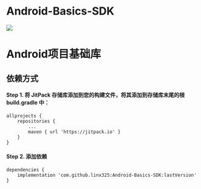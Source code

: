 # Android-Basics-SDK
[![](https://jitpack.io/v/linx325/Android-Basics-SDK.svg)](https://jitpack.io/#linx325/Android-Basics-SDK)
# Android项目基础库
## 依赖方式
#### Step 1. 将 JitPack 存储库添加到您的构建文件，将其添加到存储库末尾的根 build.gradle 中：
```
allprojects {
	repositories {
		...
		maven { url 'https://jitpack.io' }
	}
}
```
#### Step 2. 添加依赖
```
dependencies {
	implementation 'com.github.linx325:Android-Basics-SDK:lastVersion'
}
```
